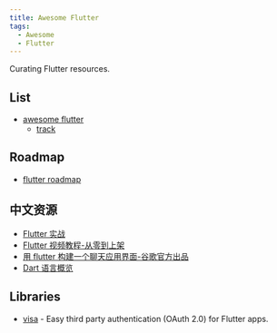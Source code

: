 ```yaml
---
title: Awesome Flutter
tags:
  - Awesome
  - Flutter
---
```


Curating Flutter resources.

## List

- [awesome flutter](https://github.com/Solido/awesome-flutter)
  - [track](https://www.trackawesomelist.com/Solido/awesome-flutter/readme/)

## Roadmap

- [flutter roadmap](https://github.com/olexale/flutter_roadmap)

## 中文资源

- [Flutter 实战](https://book.flutterchina.club/)
- [Flutter 视频教程-从零到上架](https://www.bilibili.com/video/BV1pp4y187w6?p=2)
- [用 flutter 构建一个聊天应用界面-谷歌官方出品](https://codelabs.developers.google.com/codelabs/flutter/#0)
- [Dart 语言概览](https://www.dartcn.com/guides/language/language-tour)

## Libraries

- [visa](https://github.com/e-oj/visa) - Easy third party authentication (OAuth 2.0) for Flutter apps.
